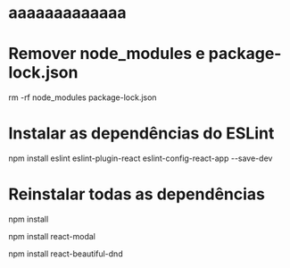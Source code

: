 # aaaaaaaaaaaaa

# Remover node_modules e package-lock.json
rm -rf node_modules package-lock.json

# Instalar as dependências do ESLint
npm install eslint eslint-plugin-react eslint-config-react-app --save-dev

# Reinstalar todas as dependências
npm install

npm install react-modal

npm install react-beautiful-dnd
